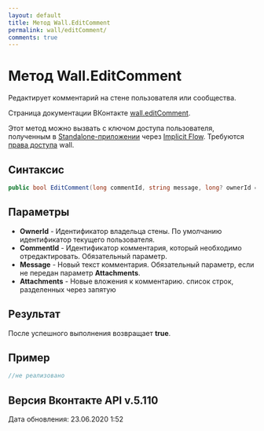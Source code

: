 ```yaml
---
layout: default
title: Метод Wall.EditComment
permalink: wall/editComment/
comments: true
---
```

# Метод Wall.EditComment
Редактирует комментарий на стене пользователя или сообщества.

Страница документации ВКонтакте [wall.editComment](https://vk.com/dev/wall.editComment).

Этот метод можно вызвать с ключом доступа пользователя, полученным в [Standalone-приложении](https://vk.com/dev/standalone) через [Implicit Flow](https://vk.com/dev/implicit_flow_user).
Требуются [права доступа](https://vk.com/dev/permissions) wall.

## Синтаксис
``` csharp
public bool EditComment(long commentId, string message, long? ownerId = null, IEnumerable<MediaAttachment> attachments = null)
```

## Параметры
+ **OwnerId** - Идентификатор владельца стены. По умолчанию идентификатор текущего пользователя.
+ **CommentId** - Идентификатор комментария, который необходимо отредактировать. Обязательный параметр.
+ **Message** - Новый текст комментария. Обязательный параметр, если не передан параметр **Attachments**.
+ **Attachments** - Новые вложения к комментарию. список строк, разделенных через запятую

## Результат
После успешного выполнения возвращает **true**.

## Пример
``` csharp
//не реализовано
```

## Версия Вконтакте API v.5.110
Дата обновления: 23.06.2020 1:52
